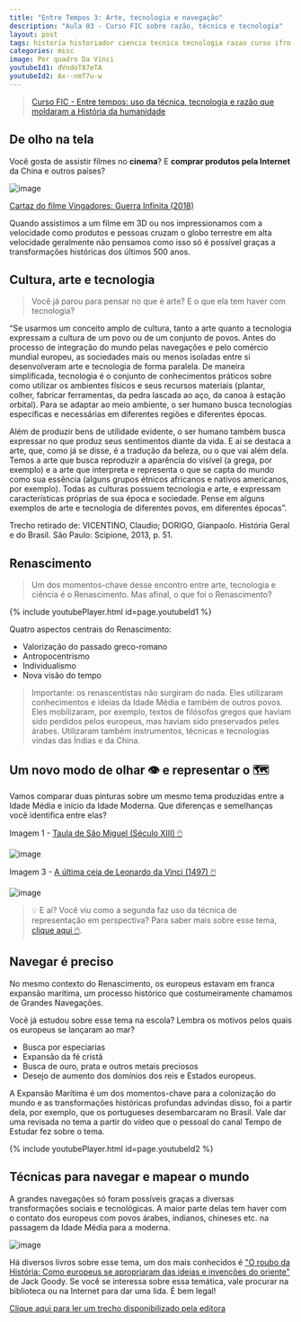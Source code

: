 ```yaml
---
title: "Entre Tempos 3: Arte, tecnologia e navegação"
description: "Aula 03 - Curso FIC sobre razão, técnica e tecnologia"
layout: post
tags: historia historiador ciencia tecnica tecnologia razao curso ifrn history fic metodo cientifico renascimento navegacao
categories: misc
image: Por quadro Da Vinci
youtubeId1: dVndoT87eTA
youtubeId2: Ax--nmT7u-w
---
```


> [Curso FIC - Entre tempos: uso da técnica, tecnologia e razão que moldaram a História da humanidade](https://0jonjo.github.io/_pages/entretempos/)

## De olho na tela

Você gosta de assistir filmes no **cinema**? E **comprar produtos pela Internet** da China e outros países?

![image](https://image.tmdb.org/t/p/w600_and_h900_bestv2/rkHe0BfOo1f5N2q6rxgdYac7Zf6.jpg)

[Cartaz do filme Vingadores: Guerra Infinita (2018)](https://pt.wikipedia.org/wiki/Avengers:_Infinity_War)

Quando assistimos a um filme em 3D ou nos impressionamos com a velocidade como produtos e pessoas cruzam o globo terrestre em alta velocidade geralmente não pensamos como isso só é possível graças a transformações históricas dos últimos 500 anos.

## Cultura, arte e tecnologia

> Você já parou para pensar no que é arte? E o que ela tem haver com tecnologia?

“Se usarmos um conceito amplo de cultura, tanto a arte quanto a tecnologia expressam a cultura de um povo ou de um conjunto de povos. Antes do processo de integração do mundo pelas navegações e pelo comércio mundial europeu, as sociedades mais ou menos isoladas entre si desenvolveram arte e tecnologia de forma paralela. De maneira simplificada, tecnologia é o conjunto de conhecimentos práticos sobre como utilizar os ambientes físicos e seus recursos materiais (plantar, colher, fabricar ferramentas, da pedra lascada ao aço, da canoa à estação orbital). Para se adaptar ao meio ambiente, o ser humano busca tecnologias específicas e necessárias em diferentes regiões e diferentes épocas.

Além de produzir bens de utilidade evidente, o ser humano também busca expressar no que produz seus sentimentos diante da vida. E aí se destaca a arte, que, como já se disse, é a tradução da beleza, ou o que vai além dela. Temos a arte que busca reproduzir a aparência do visível (a grega, por exemplo) e a arte que interpreta e representa o que se capta do mundo como sua essência (alguns grupos étnicos africanos e nativos americanos, por exemplo). Todas as culturas possuem tecnologia e arte, e expressam características próprias de sua época e sociedade. Pense em alguns exemplos de arte e tecnologia de diferentes povos, em diferentes épocas”.

Trecho retirado de: VICENTINO, Claudio; DORIGO, Gianpaolo. História Geral e do Brasil. São Paulo: Scipione, 2013, p. 51.

## Renascimento

> Um dos momentos-chave desse encontro entre arte, tecnologia e ciência é o Renascimento. Mas afinal, o que foi o Renascimento?

{% include youtubePlayer.html id=page.youtubeId1 %}

Quatro aspectos centrais do Renascimento:
- Valorização do passado greco-romano
- Antropocentrismo
- Individualismo
- Nova visão do tempo

> Importante: os renascentistas não surgiram do nada. Eles utilizaram conhecimentos e ideias da Idade Média e também de outros povos. Eles mobilizaram, por exemplo, textos de filósofos gregos que haviam sido perdidos pelos europeus, mas haviam sido preservados peles árabes. Utilizaram também instrumentos, técnicas e tecnologias vindas das Índias e da China.

## Um novo modo de olhar 👁️ e representar o 🗺️

Vamos comparar duas pinturas sobre um mesmo tema produzidas entre a Idade Média e início da Idade Moderna. Que diferenças e semelhanças você identifica entre elas?

Imagem 1 - [Taula de São Miguel (Século XIII) 🖱️](https://www.ricardocosta.com/artigo/taula-de-sant-miquel-sec-xiii-do-mestre-de-soriguerola-baixa-cerdanha-catalunha)

![image](https://www.ricardocosta.com/sites/default/files/imagens/taula/taula2.jpg)

Imagem 3 - [A última ceia de Leonardo da Vinci (1497) 🖱️](https://www.infoescola.com/pintura/a-ultima-ceia/)

![image](https://veja.abril.com.br/wp-content/uploads/2016/06/ultima-ceia-leonardo-da-vinci-original.jpeg?quality=70&strip=info)

> 💡 E aí? Você viu como a segunda faz uso da técnica de representação em perspectiva? Para saber mais sobre esse tema, [clique aqui 🖱️](https://comodesenharbemfeito.com.br/desenho-em-perspectiva/).

## Navegar é preciso

No mesmo contexto do Renascimento, os europeus estavam em franca expansão marítima, um processo histórico que costumeiramente chamamos de Grandes Navegações.

Você já estudou sobre esse tema na escola? Lembra os motivos pelos quais os europeus se lançaram ao mar?

- Busca por especiarias 
- Expansão da fé cristã
- Busca de ouro, prata e outros metais preciosos
- Desejo de aumento dos domínios dos reis e Estados europeus.

A Expansão Marítima é um dos momentos-chave para a colonização do mundo e as transformações históricas profundas advindas disso, foi a partir dela, por exemplo, que os portugueses desembarcaram no Brasil. Vale dar uma revisada no tema a partir do vídeo que o pessoal do canal Tempo de Estudar fez sobre o tema. 

{% include youtubePlayer.html id=page.youtubeId2 %}

## Técnicas para navegar e mapear o mundo

A grandes navegações só foram possíveis graças a diversas transformações sociais e tecnológicas. A maior parte delas tem haver com o contato dos europeus com povos árabes, indianos, chineses etc. na passagem da Idade Média para a moderna.

![image](https://images-na.ssl-images-amazon.com/images/I/51BQuT3bSaL._SX346_BO1,204,203,200_.jpg)

 Há diversos livros sobre esse tema, um dos mais conhecidos é ["O roubo da História: Como europeus se apropriaram das ideias e invenções do oriente"](https://www.editoracontexto.com.br/produto/o-roubo-da-historia-como-os-europeus-se-apropriaram-das-ideias-e-invencoes-do-o/1496670) de Jack Goody. Se você se interessa sobre essa temática, vale procurar na biblioteca ou na Internet para dar uma lida. É bem legal!

 [Clique aqui para ler um trecho disponibilizado pela editora](https://www.dropbox.com/s/09sgslwdr7bxahj/Leia%20um%20trecho-Roubo%20da%20Hist%C3%B3ria.pdf?dl=0)

